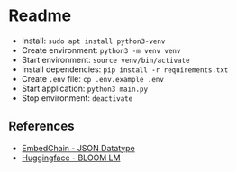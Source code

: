# Readme

- Install: `sudo apt install python3-venv`
- Create environment: `python3 -m venv venv`
- Start environment: `source venv/bin/activate`
- Install dependencies: `pip install -r requirements.txt`
- Create `.env` file: `cp .env.example .env`
- Start application: `python3 main.py`
- Stop environment: `deactivate`

## References

<!-- - [DETR (End-to-End Object Detection) model with ResNet-50 backbone](https://huggingface.co/facebook/detr-resnet-50) -->
<!-- - [How to use Hugging Face API token in Python for AI Application? Step-by-Step](https://medium.com/@aroman11/how-to-use-hugging-face-api-token-in-python-for-ai-application-step-by-step-be0ed00d315c) -->
- [EmbedChain - JSON Datatype](https://docs.embedchain.ai/components/data-sources/json)
- [Huggingface - BLOOM LM](https://huggingface.co/bigscience/bloom-1b7)